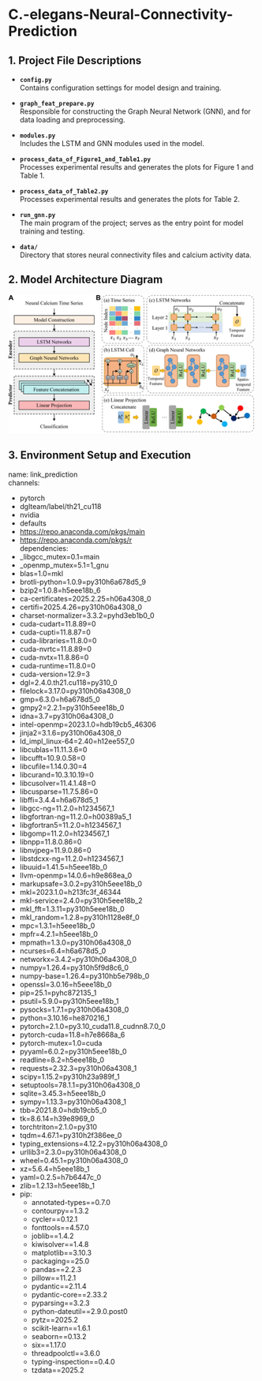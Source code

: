 # C.-elegans-Neural-Connectivity-Prediction

## 1. Project File Descriptions

- **`config.py`**  
  Contains configuration settings for model design and training.

- **`graph_feat_prepare.py`**  
  Responsible for constructing the Graph Neural Network (GNN), and for data loading and preprocessing.

- **`modules.py`**  
  Includes the LSTM and GNN modules used in the model.

- **`process_data_of_Figure1_and_Table1.py`**  
  Processes experimental results and generates the plots for Figure 1 and Table 1.

- **`process_data_of_Table2.py`**  
  Processes experimental results and generates the plots for Table 2.

- **`run_gnn.py`**  
  The main program of the project; serves as the entry point for model training and testing.

- **`data/`**  
  Directory that stores neural connectivity files and calcium activity data.

## 2. Model Architecture Diagram
<img src="model.png" alt="Model Architecture" width="500">

## 3. Environment Setup and Execution
name: link_prediction  
channels:  
  - pytorch
  - dglteam/label/th21_cu118
  - nvidia
  - defaults
  - https://repo.anaconda.com/pkgs/main  
  - https://repo.anaconda.com/pkgs/r  
dependencies:  
  - _libgcc_mutex=0.1=main
  - _openmp_mutex=5.1=1_gnu
  - blas=1.0=mkl
  - brotli-python=1.0.9=py310h6a678d5_9
  - bzip2=1.0.8=h5eee18b_6
  - ca-certificates=2025.2.25=h06a4308_0
  - certifi=2025.4.26=py310h06a4308_0
  - charset-normalizer=3.3.2=pyhd3eb1b0_0
  - cuda-cudart=11.8.89=0
  - cuda-cupti=11.8.87=0
  - cuda-libraries=11.8.0=0
  - cuda-nvrtc=11.8.89=0
  - cuda-nvtx=11.8.86=0
  - cuda-runtime=11.8.0=0
  - cuda-version=12.9=3
  - dgl=2.4.0.th21.cu118=py310_0
  - filelock=3.17.0=py310h06a4308_0
  - gmp=6.3.0=h6a678d5_0
  - gmpy2=2.2.1=py310h5eee18b_0
  - idna=3.7=py310h06a4308_0
  - intel-openmp=2023.1.0=hdb19cb5_46306
  - jinja2=3.1.6=py310h06a4308_0
  - ld_impl_linux-64=2.40=h12ee557_0
  - libcublas=11.11.3.6=0
  - libcufft=10.9.0.58=0
  - libcufile=1.14.0.30=4
  - libcurand=10.3.10.19=0
  - libcusolver=11.4.1.48=0
  - libcusparse=11.7.5.86=0
  - libffi=3.4.4=h6a678d5_1
  - libgcc-ng=11.2.0=h1234567_1
  - libgfortran-ng=11.2.0=h00389a5_1
  - libgfortran5=11.2.0=h1234567_1
  - libgomp=11.2.0=h1234567_1
  - libnpp=11.8.0.86=0
  - libnvjpeg=11.9.0.86=0
  - libstdcxx-ng=11.2.0=h1234567_1
  - libuuid=1.41.5=h5eee18b_0
  - llvm-openmp=14.0.6=h9e868ea_0
  - markupsafe=3.0.2=py310h5eee18b_0
  - mkl=2023.1.0=h213fc3f_46344
  - mkl-service=2.4.0=py310h5eee18b_2
  - mkl_fft=1.3.11=py310h5eee18b_0
  - mkl_random=1.2.8=py310h1128e8f_0
  - mpc=1.3.1=h5eee18b_0
  - mpfr=4.2.1=h5eee18b_0
  - mpmath=1.3.0=py310h06a4308_0
  - ncurses=6.4=h6a678d5_0
  - networkx=3.4.2=py310h06a4308_0
  - numpy=1.26.4=py310h5f9d8c6_0
  - numpy-base=1.26.4=py310hb5e798b_0
  - openssl=3.0.16=h5eee18b_0
  - pip=25.1=pyhc872135_1
  - psutil=5.9.0=py310h5eee18b_1
  - pysocks=1.7.1=py310h06a4308_0
  - python=3.10.16=he870216_1
  - pytorch=2.1.0=py3.10_cuda11.8_cudnn8.7.0_0
  - pytorch-cuda=11.8=h7e8668a_6
  - pytorch-mutex=1.0=cuda
  - pyyaml=6.0.2=py310h5eee18b_0
  - readline=8.2=h5eee18b_0
  - requests=2.32.3=py310h06a4308_1
  - scipy=1.15.2=py310h23a989f_1
  - setuptools=78.1.1=py310h06a4308_0
  - sqlite=3.45.3=h5eee18b_0
  - sympy=1.13.3=py310h06a4308_1
  - tbb=2021.8.0=hdb19cb5_0
  - tk=8.6.14=h39e8969_0
  - torchtriton=2.1.0=py310
  - tqdm=4.67.1=py310h2f386ee_0
  - typing_extensions=4.12.2=py310h06a4308_0
  - urllib3=2.3.0=py310h06a4308_0
  - wheel=0.45.1=py310h06a4308_0
  - xz=5.6.4=h5eee18b_1
  - yaml=0.2.5=h7b6447c_0
  - zlib=1.2.13=h5eee18b_1
  - pip:
      - annotated-types==0.7.0
      - contourpy==1.3.2
      - cycler==0.12.1
      - fonttools==4.57.0
      - joblib==1.4.2
      - kiwisolver==1.4.8
      - matplotlib==3.10.3
      - packaging==25.0
      - pandas==2.2.3
      - pillow==11.2.1
      - pydantic==2.11.4
      - pydantic-core==2.33.2
      - pyparsing==3.2.3
      - python-dateutil==2.9.0.post0
      - pytz==2025.2
      - scikit-learn==1.6.1
      - seaborn==0.13.2
      - six==1.17.0
      - threadpoolctl==3.6.0
      - typing-inspection==0.4.0
      - tzdata==2025.2  


  
